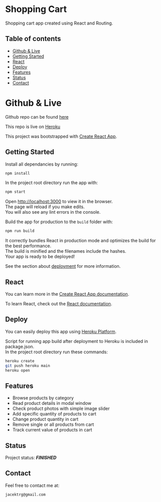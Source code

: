 # Shopping Cart

Shopping cart app created using React and Routing.

## Table of contents

- [Github & Live](#github--live)
- [Getting Started](#getting-started)
- [React](#react)
- [Deploy](#deploy)
- [Features](#features)
- [Status](#status)
- [Contact](#contact)

# Github & Live

Github repo can be found [here](https://github.com/gizinski-jacek/shopping-cart-react)

This repo is live on [Heroku](https://shopping-cart-154325.herokuapp.com/)

This project was bootstrapped with [Create React App](https://github.com/facebook/create-react-app).

## Getting Started

Install all dependancies by running:

```bash
npm install
```

In the project root directory run the app with:

```bash
npm start
```

Open [http://localhost:3000](http://localhost:3000) to view it in the browser.\
The page will reload if you make edits.\
You will also see any lint errors in the console.

Build the app for production to the `build` folder with:

```bash
npm run build
```

It correctly bundles React in production mode and optimizes the build for the best performance.\
The build is minified and the filenames include the hashes.\
Your app is ready to be deployed!

See the section about [deployment](https://facebook.github.io/create-react-app/docs/deployment) for more information.

## React

You can learn more in the [Create React App documentation](https://facebook.github.io/create-react-app/docs/getting-started).

To learn React, check out the [React documentation](https://reactjs.org/).

## Deploy

You can easily deploy this app using [Heroku Platform](https://devcenter.heroku.com/articles/git).

Script for running app build after deployment to Heroku is included in package.json.\
In the project root directory run these commands:

```bash
heroku create
git push heroku main
heroku open
```

## Features

- Browse products by category
- Read product details in modal window
- Check product photos with simple image slider
- Add specific quantity of products to cart
- Change product quantity in cart
- Remove single or all products from cart
- Track current value of products in cart

## Status

Project status: **_FINISHED_**

## Contact

Feel free to contact me at:

```
jacektrg@gmail.com
```
